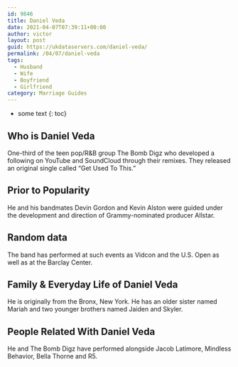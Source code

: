 ```yaml
---
id: 9846
title: Daniel Veda
date: 2021-04-07T07:39:11+00:00
author: victor
layout: post
guid: https://ukdataservers.com/daniel-veda/
permalink: /04/07/daniel-veda
tags:
  - Husband
  - Wife
  - Boyfriend
  - Girlfriend
category: Marriage Guides
---
```


* some text
{: toc}


## Who is Daniel Veda



One-third of the teen pop/R&B group The Bomb Digz who developed a following on YouTube and SoundCloud through their remixes. They released an original single called &#8220;Get Used To This.&#8221; 

                
                
                
## Prior to Popularity



He and his bandmates Devin Gordon and Kevin Alston were guided under the development and direction of Grammy-nominated producer Allstar. 

                
                
                
## Random data



The band has performed at such events as Vidcon and the U.S. Open as well as at the Barclay Center. 

                
                
                
## Family & Everyday Life of Daniel Veda



He is originally from the Bronx, New York. He has an older sister named Mariah and two younger brothers named Jaiden and Skyler. 

                
                
                
## People Related With Daniel Veda



He and The Bomb Digz have performed alongside Jacob Latimore, Mindless Behavior, Bella Thorne and R5. 

                
              
            
          
          
          